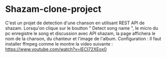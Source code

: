 # Shazam-clone-project
C'est un projet de detection d'une chanson en utilisant REST API de shazam.
Lorsqu'on clique sur le boutton " Detect song name ", le micro du pc enregistre le song et discussion avec API shazam, la page affichera le nom de la chanson, du chanteur et l'image de l'album.
Configuration :
Il faut installer ffmpeg comme le montre la video suivante : https://www.youtube.com/watch?v=IECI72XEox0
